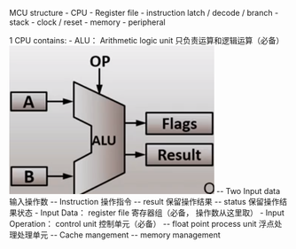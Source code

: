 MCU structure
    - CPU
        - Register file
        - instruction latch / decode / branch
        - stack
        - clock / reset
    - memory
    - peripheral
 
1 CPU
    contains:
        - ALU：             Arithmetic logic unit     只负责运算和逻辑运算（必备）
            ![image](./ALU.jpg.png)
            -- Two Input data   输入操作数
            -- Instruction      操作指令
            -- result           保留操作结果
            -- status           保留操作结果状态
        - Input Data：      register file             寄存器组（必备， 操作数从这里取）
        - Input Operation： control unit              控制单元（必备）
        -- float point process unit 浮点处理处理单元
        -- Cache mangement
        -- memory management
